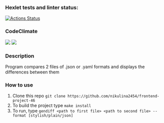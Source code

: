 ### Hexlet tests and linter status:

[![Actions Status](https://github.com/nikulina2454/frontend-project-46/workflows/hexlet-check/badge.svg)](https://github.com/Moshi231/frontend-project-46/actions)

### CodeClimate

<a href="https://codeclimate.com/github/nikulina2454/frontend-project-46/maintainability"><img src="https://api.codeclimate.com/v1/badges/b16dec8849a0a90ef8a5/maintainability" /></a>
<a href="https://codeclimate.com/github/nikulina2454/frontend-project-46/test_coverage"><img src="https://api.codeclimate.com/v1/badges/b16dec8849a0a90ef8a5/test_coverage" /></a>

### Description

Program compares 2 files of .json or .yaml formats and displays the differences between them

### How to use

1. Clone this repo `git clone https://github.com/nikulina2454/frontend-project-46`
2. To build the project type `make install`
3. To run, type `gendiff <path to first file> <path to second file> --format [stylish/plain/json]`

